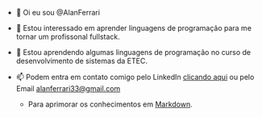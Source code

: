 - 👋 Oi eu sou @AlanFerrari
- 👀 Estou interessado em aprender linguagens de programação para me tornar um profissonal fullstack.
- 🌱 Estou aprendendo algumas linguagens de programação no curso de desenvolvimento de sistemas da ETEC.
- 📫 Podem entra em contato comigo pelo LinkedIn [clicando aqui](https://www.linkedin.com/in/alan-ferrari-silva-589b29210/) ou pelo Email <alanferrari33@gmail.com>
 
  - Para aprimorar os conhecimentos em [Markdown](https://www.markdownguide.org/basic-syntax/).
